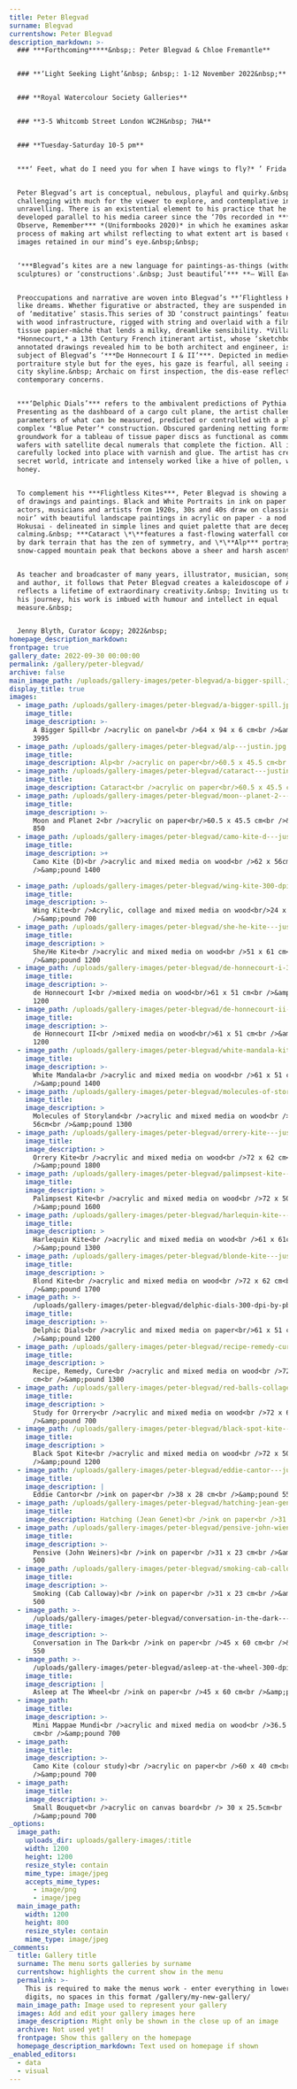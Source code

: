 ```yaml
---
title: Peter Blegvad
surname: Blegvad
currentshow: Peter Blegvad
description_markdown: >-
  ### ***Forthcoming*****&nbsp;: Peter Blegvad & Chloe Fremantle**


  ### **‘Light Seeking Light’&nbsp; &nbsp;: 1-12 November 2022&nbsp;**


  ### **Royal Watercolour Society Galleries**


  ### **3-5 Whitcomb Street London WC2H&nbsp; 7HA**


  ### **​​​​Tuesday-Saturday 10-5 pm**


  ***‘ Feet, what do I need you for when I have wings to fly?* ’ Frida Kahlo**


  Peter Blegvad’s art is conceptual, nebulous, playful and quirky.&nbsp; It is
  challenging with much for the viewer to explore, and contemplative in the
  unravelling. There is an existential element to his practice that he has
  developed parallel to his media career since the ‘70s recorded in ***Imagine,
  Observe, Remember*** *(Uniformbooks 2020)* in which he examines askance the
  process of making art whilst reflecting to what extent art is based on the
  images retained in our mind’s eye.&nbsp;&nbsp;


  ‘***Blegvad’s kites are a new language for paintings-as-things (without being
  sculptures) or ‘constructions'.&nbsp; Just beautiful’*** **— Will Eaves**


  Preoccupations and narrative are woven into Blegvad’s **‘Flightless Kites’**
  like dreams. Whether figurative or abstracted, they are suspended in a state
  of ‘meditative’ stasis.This series of 3D ‘construct paintings’ feature kites
  with wood infrastructure, rigged with string and overlaid with a film of
  tissue papier-mȃché that lends a milky, dreamlike sensibility. *Villard de*
  *Honnecourt,* a 13th Century French itinerant artist, whose ‘sketchbook’ of
  annotated drawings revealed him to be both architect and engineer, is the
  subject of Blegvad’s ‘***De Honnecourt I & II’***. Depicted in medieval
  portraiture style but for the eyes, his gaze is fearful, all seeing above the
  city skyline.&nbsp; Archaic on first inspection, the dis-ease reflects
  contemporary concerns.


  ***‘Delphic Dials’*** refers to the ambivalent predictions of Pythia.&nbsp;
  Presenting as the dashboard of a cargo cult plane, the artist challenges the
  parameters of what can be measured, predicted or controlled with a playfully
  complex ‘*Blue Peter’* construction. Obscured gardening netting forms the
  groundwork for a tableau of tissue paper discs as functional as communion
  wafers with satellite decal numerals that complete the fiction. All is
  carefully locked into place with varnish and glue. The artist has created a
  secret world, intricate and intensely worked like a hive of pollen, wax and
  honey.


  To complement his ***Flightless Kites***, Peter Blegvad is showing a portfolio
  of drawings and paintings. Black and White Portraits in ink on paper of
  actors, musicians and artists from 1920s, 30s and 40s draw on classic ‘film
  noir’ with beautiful landscape paintings in acrylic on paper - a nod to
  Hokusai - delineated in simple lines and quiet palette that are deceptively
  calming.&nbsp; ***Cataract \*\**features a fast-flowing waterfall constrained
  by dark terrain that has the zen of symmetry, and \*\**Alp*** portrays a
  snow-capped mountain peak that beckons above a sheer and harsh ascent.


  As teacher and broadcaster of many years, illustrator, musician, songwriter,
  and author, it follows that Peter Blegvad creates a kaleidoscope of Art that
  reflects a lifetime of extraordinary creativity.&nbsp; Inviting us to share
  his journey, his work is imbued with humour and intellect in equal
  measure.&nbsp;


  Jenny Blyth, Curator &copy; 2022&nbsp;
homepage_description_markdown:
frontpage: true
gallery_date: 2022-09-30 00:00:00
permalink: /gallery/peter-blegvad/
archive: false
main_image_path: /uploads/gallery-images/peter-blegvad/a-bigger-spill.jpg
display_title: true
images:
  - image_path: /uploads/gallery-images/peter-blegvad/a-bigger-spill.jpg
    image_title:
    image_description: >-
      A Bigger Spill<br />acrylic on panel<br />64 x 94 x 6 cm<br />&amp;pound
      3995
  - image_path: /uploads/gallery-images/peter-blegvad/alp---justin.jpg
    image_title:
    image_description: Alp<br />acrylic on paper<br/>60.5 x 45.5 cm<br />&amp;pound 850
  - image_path: /uploads/gallery-images/peter-blegvad/cataract---justin.jpg
    image_title:
    image_description: Cataract<br />acrylic on paper<br/>60.5 x 45.5 cm<br />&amp;pound 850
  - image_path: /uploads/gallery-images/peter-blegvad/moon--planet-2---justin.jpg
    image_title:
    image_description: >-
      Moon and Planet 2<br />acrylic on paper<br/>60.5 x 45.5 cm<br />&amp;pound
      850
  - image_path: /uploads/gallery-images/peter-blegvad/camo-kite-d---justin.jpg
    image_title:
    image_description: >+
      Camo Kite (D)<br />acrylic and mixed media on wood<br />62 x 56cm<br
      />&amp;pound 1400

  - image_path: /uploads/gallery-images/peter-blegvad/wing-kite-300-dpi.jpg
    image_title:
    image_description: >-
      Wing Kite<br />Acrylic, collage and mixed media on wood<br/>24 x 24cm<br
      />&amp;pound 700
  - image_path: /uploads/gallery-images/peter-blegvad/she-he-kite---justin.jpg
    image_title:
    image_description: >
      She/He Kite<br />acrylic and mixed media on wood<br />51 x 61 cm<br
      />&amp;pound 1200
  - image_path: /uploads/gallery-images/peter-blegvad/de-honnecourt-i-300-dpi-1.jpg
    image_title:
    image_description: >-
      de Honnecourt I<br />mixed media on wood<br/>61 x 51 cm<br />&amp;pound
      1200
  - image_path: /uploads/gallery-images/peter-blegvad/de-honnecourt-ii---justin.jpg
    image_title:
    image_description: >-
      de Honnecourt II<br />mixed media on wood<br/>61 x 51 cm<br />&amp;pound
      1200
  - image_path: /uploads/gallery-images/peter-blegvad/white-mandala-kite---justin.jpg
    image_title:
    image_description: >-
      White Mandala<br />acrylic and mixed media on wood<br />61 x 51 cm<br
      />&amp;pound 1400
  - image_path: /uploads/gallery-images/peter-blegvad/molecules-of-storyland---justin.jpg
    image_title:
    image_description: >
      Molecules of Storyland<br />acrylic and mixed media on wood<br />62 x
      56cm<br />&amp;pound 1300
  - image_path: /uploads/gallery-images/peter-blegvad/orrery-kite---justin-1.jpg
    image_title:
    image_description: >
      Orrery Kite<br />acrylic and mixed media on wood<br />72 x 62 cm<br
      />&amp;pound 1800
  - image_path: /uploads/gallery-images/peter-blegvad/palimpsest-kite---justin.jpg
    image_title:
    image_description: >
      Palimpsest Kite<br />acrylic and mixed media on wood<br />72 x 50cm<br
      />&amp;pound 1600
  - image_path: /uploads/gallery-images/peter-blegvad/harlequin-kite---justin.jpg
    image_title:
    image_description: >
      Harlequin Kite<br />acrylic and mixed media on wood<br />61 x 61cm<br
      />&amp;pound 1300
  - image_path: /uploads/gallery-images/peter-blegvad/blonde-kite---justin.jpg
    image_title:
    image_description: >
      Blond Kite<br />acrylic and mixed media on wood<br />72 x 62 cm<br
      />&amp;pound 1700
  - image_path: >-
      /uploads/gallery-images/peter-blegvad/delphic-dials-300-dpi-by-pb-for-jen.jpg
    image_title:
    image_description: >-
      Delphic Dials<br />acrylic and mixed media on paper<br/>61 x 51 cm<br
      />&amp;pound 1200
  - image_path: /uploads/gallery-images/peter-blegvad/recipe-remedy-cure.jpg
    image_title:
    image_description: >
      Recipe, Remedy, Cure<br />acrylic and mixed media on wood<br />72 x 62
      cm<br />&amp;pound 1300
  - image_path: /uploads/gallery-images/peter-blegvad/red-balls-collage---justin.jpg
    image_title:
    image_description: >
      Study for Orrery<br />acrylic and mixed media on wood<br />72 x 62 cm<br
      />&amp;pound 700
  - image_path: /uploads/gallery-images/peter-blegvad/black-spot-kite---justin-1.jpg
    image_title:
    image_description: >
      Black Spot Kite<br />acrylic and mixed media on wood<br />72 x 50cm<br
      />&amp;pound 1200
  - image_path: /uploads/gallery-images/peter-blegvad/eddie-cantor---justin.jpg
    image_title:
    image_description: |
      Eddie Cantor<br />ink on paper<br />38 x 28 cm<br />&amp;pound 550
  - image_path: /uploads/gallery-images/peter-blegvad/hatching-jean-genet---justin.jpg
    image_title:
    image_description: Hatching (Jean Genet)<br />ink on paper<br />31 x 23cm<br />&amp;pound 500
  - image_path: /uploads/gallery-images/peter-blegvad/pensive-john-wieners---justin.jpg
    image_title:
    image_description: >-
      Pensive (John Weiners)<br />ink on paper<br />31 x 23 cm<br />&amp;pound
      500
  - image_path: /uploads/gallery-images/peter-blegvad/smoking-cab-calloway---justin.jpg
    image_title:
    image_description: >-
      Smoking (Cab Calloway)<br />ink on paper<br />31 x 23 cm<br />&amp;pound
      500
  - image_path: >-
      /uploads/gallery-images/peter-blegvad/conversation-in-the-dark---justin.jpg
    image_title:
    image_description: >-
      Conversation in The Dark<br />ink on paper<br />45 x 60 cm<br />&amp;pound
      550
  - image_path: >-
      /uploads/gallery-images/peter-blegvad/asleep-at-the-wheel-300-dpi-my-snap-for-jen.jpg
    image_title:
    image_description: |
      Asleep at The Wheel<br />ink on paper<br />45 x 60 cm<br />&amp;pound 600
  - image_path:
    image_title:
    image_description: >-
      Mini Mappae Mundi<br />acrylic and mixed media on wood<br />36.5 x 29
      cm<br />&amp;pound 700
  - image_path:
    image_title:
    image_description: >-
      Camo Kite (colour study)<br />acrylic on paper<br />60 x 40 cm<br
      />&amp;pound 700
  - image_path:
    image_title:
    image_description: >-
      Small Bouquet<br />acrylic on canvas board<br /> 30 x 25.5cm<br
      />&amp;pound 700
_options:
  image_path:
    uploads_dir: uploads/gallery-images/:title
    width: 1200
    height: 1200
    resize_style: contain
    mime_type: image/jpeg
    accepts_mime_types:
      - image/png
      - image/jpeg
  main_image_path:
    width: 1200
    height: 800
    resize_style: contain
    mime_type: image/jpeg
_comments:
  title: Gallery title
  surname: The menu sorts galleries by surname
  currentshow: highlights the current show in the menu
  permalink: >-
    This is required to make the menus work - enter everything in lower case, no
    digits, no spaces in this format /gallery/my-new-gallery/
  main_image_path: Image used to represent your gallery
  images: Add and edit your gallery images here
  image_description: Might only be shown in the close up of an image
  archive: Not used yet!
  frontpage: Show this gallery on the homepage
  homepage_description_markdown: Text used on homepage if shown
_enabled_editors:
  - data
  - visual
---
```

